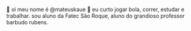 👋 oi meu nome é @mateuskaue
👀 eu curto jogar bola, correr, estudar e trabalhar.
sou aluno da Fatec São Roque, aluno do grandioso professor barbudo rubens.



<!---
Mateuskaue/Mateuskaue is a ✨ special ✨ repository because its `README.md` (this file) appears on your GitHub profile.
You can click the Preview link to take a look at your changes.
--->
